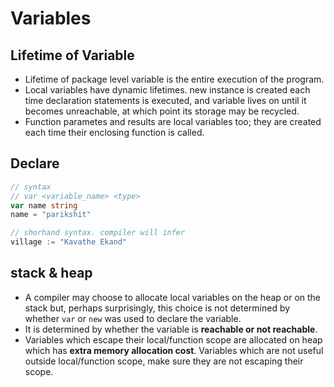 # Variables

## Lifetime of Variable

- Lifetime of package level variable is the entire execution of the program.
- Local variables have dynamic lifetimes. new instance is created each time declaration statements is executed, and variable lives on until it becomes unreachable, at which point its storage may be recycled.
- Function parametes and results are local variables too; they are created each time their enclosing function is called.

## Declare 

```go
// syntax
// var <variable_name> <type>
var name string
name = "parikshit"

// shorhand syntax. compiler will infer
village := "Kavathe Ekand"
```
## stack & heap

- A compiler may choose to allocate local variables on the heap or on the stack but, perhaps surprisingly, this choice is not determined by whether `var` or `new` was used to declare the variable.
- It is determined by whether the variable is **reachable or not reachable**.
- Variables which escape their local/function scope are allocated on heap which has **extra memory allocation cost**. Variables which are not useful outside local/function scope, make sure they are not escaping their scope.


